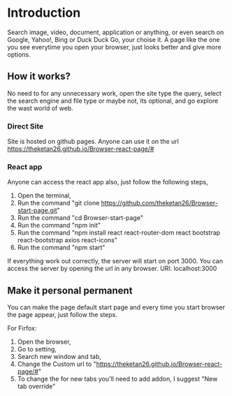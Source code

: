 # Introduction

Search image, video, document, application or anything, or even search on Google, Yahoo!, Bing or Duck Duck Go, your choise it. A page like the one you see everytime you open your browser, just looks better and give more options.

## How it works?

No need to for any unnecessary work, open the site type the query, select the search engine and file type or maybe not, its optional, and go explore the wast world of web.

### Direct Site

Site is hosted on github pages. Anyone can use it on the url https://theketan26.github.io/Browser-react-page/#

### React app

Anyone can access the react app also, just follow the following steps, 
1. Open the terminal, 
2. Run the command "git clone https://github.com/theketan26/Browser-start-page.git"
3. Run the command "cd Browser-start-page"
4. Run the command "npm init"
5. Run the command "npm install react react-router-dom react bootstrap react-bootstrap axios react-icons"
6. Run the command "npm start"

If everything work out correctly, the server will start on port 3000. 
You can access the server by opening the url in any browser.
URl: localhost:3000

## Make it personal permanent

You can make the page default start page and every time you start browser the page appear, just follow the steps.

For Firfox:
1. Open the browser,
2. Go to setting,
3. Search new window and tab,
4. Change the Custom url to "https://theketan26.github.io/Browser-react-page/#"
5. To change the for new tabs you'll need to add addon, I suggest "New tab override"
